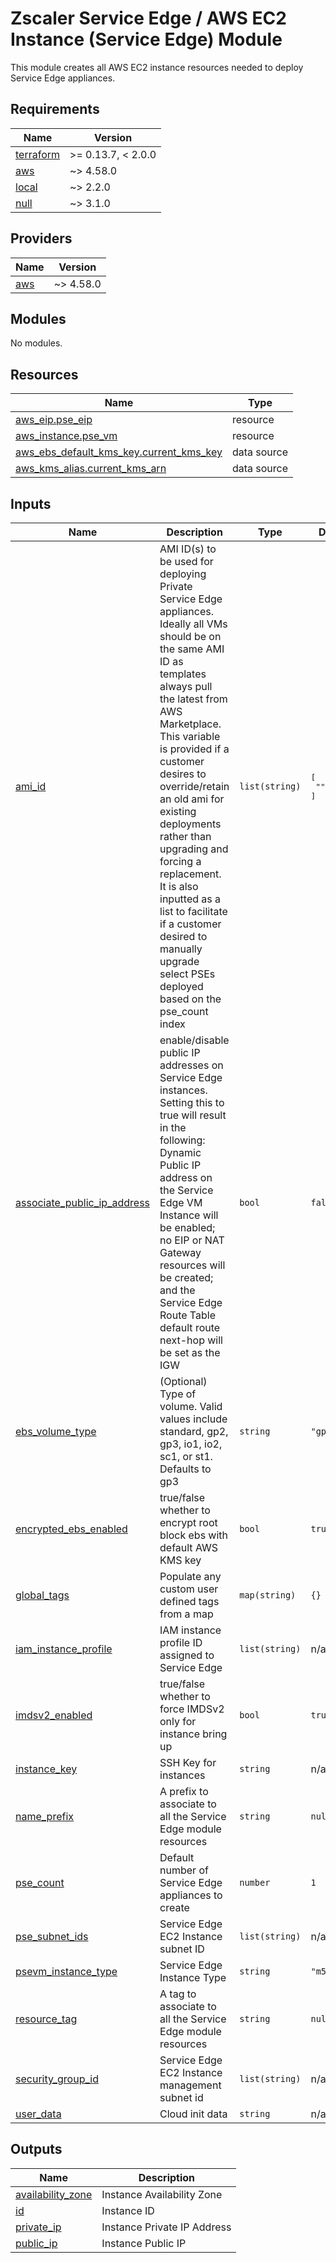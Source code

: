 # Zscaler Service Edge / AWS EC2 Instance (Service Edge) Module

This module creates all AWS EC2 instance resources needed to deploy Service Edge appliances.

<!-- BEGINNING OF PRE-COMMIT-TERRAFORM DOCS HOOK -->
## Requirements

| Name | Version |
|------|---------|
| <a name="requirement_terraform"></a> [terraform](#requirement\_terraform) | >= 0.13.7, < 2.0.0 |
| <a name="requirement_aws"></a> [aws](#requirement\_aws) | ~> 4.58.0 |
| <a name="requirement_local"></a> [local](#requirement\_local) | ~> 2.2.0 |
| <a name="requirement_null"></a> [null](#requirement\_null) | ~> 3.1.0 |

## Providers

| Name | Version |
|------|---------|
| <a name="provider_aws"></a> [aws](#provider\_aws) | ~> 4.58.0 |

## Modules

No modules.

## Resources

| Name | Type |
|------|------|
| [aws_eip.pse_eip](https://registry.terraform.io/providers/hashicorp/aws/latest/docs/resources/eip) | resource |
| [aws_instance.pse_vm](https://registry.terraform.io/providers/hashicorp/aws/latest/docs/resources/instance) | resource |
| [aws_ebs_default_kms_key.current_kms_key](https://registry.terraform.io/providers/hashicorp/aws/latest/docs/data-sources/ebs_default_kms_key) | data source |
| [aws_kms_alias.current_kms_arn](https://registry.terraform.io/providers/hashicorp/aws/latest/docs/data-sources/kms_alias) | data source |

## Inputs

| Name | Description | Type | Default | Required |
|------|-------------|------|---------|:--------:|
| <a name="input_ami_id"></a> [ami\_id](#input\_ami\_id) | AMI ID(s) to be used for deploying Private Service Edge appliances. Ideally all VMs should be on the same AMI ID as templates always pull the latest from AWS Marketplace. This variable is provided if a customer desires to override/retain an old ami for existing deployments rather than upgrading and forcing a replacement. It is also inputted as a list to facilitate if a customer desired to manually upgrade select PSEs deployed based on the pse\_count index | `list(string)` | <pre>[<br>  ""<br>]</pre> | no |
| <a name="input_associate_public_ip_address"></a> [associate\_public\_ip\_address](#input\_associate\_public\_ip\_address) | enable/disable public IP addresses on Service Edge instances. Setting this to true will result in the following: Dynamic Public IP address on the Service Edge VM Instance will be enabled; no EIP or NAT Gateway resources will be created; and the Service Edge Route Table default route next-hop will be set as the IGW | `bool` | `false` | no |
| <a name="input_ebs_volume_type"></a> [ebs\_volume\_type](#input\_ebs\_volume\_type) | (Optional) Type of volume. Valid values include standard, gp2, gp3, io1, io2, sc1, or st1. Defaults to gp3 | `string` | `"gp3"` | no |
| <a name="input_encrypted_ebs_enabled"></a> [encrypted\_ebs\_enabled](#input\_encrypted\_ebs\_enabled) | true/false whether to encrypt root block ebs with default AWS KMS key | `bool` | `true` | no |
| <a name="input_global_tags"></a> [global\_tags](#input\_global\_tags) | Populate any custom user defined tags from a map | `map(string)` | `{}` | no |
| <a name="input_iam_instance_profile"></a> [iam\_instance\_profile](#input\_iam\_instance\_profile) | IAM instance profile ID assigned to Service Edge | `list(string)` | n/a | yes |
| <a name="input_imdsv2_enabled"></a> [imdsv2\_enabled](#input\_imdsv2\_enabled) | true/false whether to force IMDSv2 only for instance bring up | `bool` | `true` | no |
| <a name="input_instance_key"></a> [instance\_key](#input\_instance\_key) | SSH Key for instances | `string` | n/a | yes |
| <a name="input_name_prefix"></a> [name\_prefix](#input\_name\_prefix) | A prefix to associate to all the Service Edge module resources | `string` | `null` | no |
| <a name="input_pse_count"></a> [pse\_count](#input\_pse\_count) | Default number of Service Edge appliances to create | `number` | `1` | no |
| <a name="input_pse_subnet_ids"></a> [pse\_subnet\_ids](#input\_pse\_subnet\_ids) | Service Edge EC2 Instance subnet ID | `list(string)` | n/a | yes |
| <a name="input_psevm_instance_type"></a> [psevm\_instance\_type](#input\_psevm\_instance\_type) | Service Edge Instance Type | `string` | `"m5.large"` | no |
| <a name="input_resource_tag"></a> [resource\_tag](#input\_resource\_tag) | A tag to associate to all the Service Edge module resources | `string` | `null` | no |
| <a name="input_security_group_id"></a> [security\_group\_id](#input\_security\_group\_id) | Service Edge EC2 Instance management subnet id | `list(string)` | n/a | yes |
| <a name="input_user_data"></a> [user\_data](#input\_user\_data) | Cloud init data | `string` | n/a | yes |

## Outputs

| Name | Description |
|------|-------------|
| <a name="output_availability_zone"></a> [availability\_zone](#output\_availability\_zone) | Instance Availability Zone |
| <a name="output_id"></a> [id](#output\_id) | Instance ID |
| <a name="output_private_ip"></a> [private\_ip](#output\_private\_ip) | Instance Private IP Address |
| <a name="output_public_ip"></a> [public\_ip](#output\_public\_ip) | Instance Public IP |
<!-- END OF PRE-COMMIT-TERRAFORM DOCS HOOK -->
